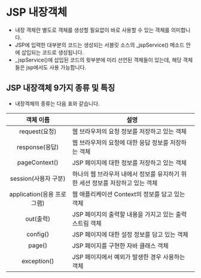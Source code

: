 # JSP 내장객체

- 내장 객체란 별도로 객체를 생성할 필요없이 바로 사용할 수 있는 객체를 의미합니다.
- JSP에 입력한 대부분의 코드는 생성되는 서블릿 소스의 _jspService() 메소드 안에 삽입되는 코드로 생성됩니다.
- _jspService()에 삽입된 코드의 윗부분에 미리 선언된 객체들이 있는데, 해당 객체들은 jsp에서도 사용 가능합니다.

## JSP 내장객체 9가지 종류 및 특징

- 내장객체의 종류는 다음 표와 같습니다.

|객체 이름|설명|
|:---:|---|
|request(요청)|웹 브라우저의 요청 정보를 저장하고 있는 객체|
|response(응답)|웹 브라우저의 요청에 대한 응답 정보를 저장하는 객체|
|pageContext()|JSP 페이지에 대한 정보를 저장하고 있는 객체|
|session(사용자 구분)|하나의 웹 브라우저 내에서 정보를 유지하기 위한 세션 정보를 저장하고 있는 객체|
|application(응용 프로그램)|웹 애플리케이션 Context의 정보를 담고 있는 객체|
|out(출력)|JSP 페이지의 출력할 내용을 가지고 있는 출력 스트림 객체|
|config()|JSP 페이지에 대한 설정 정보를 담고 있는 객체|
|page()|JSP 페이지를 구현한 자바 클래스 객체|
|exception()|JSP 페이지에서 예외가 발생한 경우 사용하는 객체|
